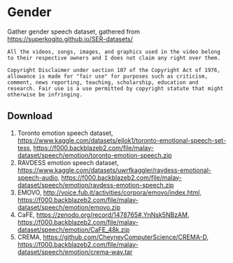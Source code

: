 # Gender

Gather gender speech dataset, gathered from https://superkogito.github.io/SER-datasets/

```
All the videos, songs, images, and graphics used in the video belong to their respective owners and I does not claim any right over them.

Copyright Disclaimer under section 107 of the Copyright Act of 1976, allowance is made for "fair use" for purposes such as criticism, comment, news reporting, teaching, scholarship, education and research. Fair use is a use permitted by copyright statute that might otherwise be infringing.
```

## Download

1. Toronto emotion speech dataset, https://www.kaggle.com/datasets/ejlok1/toronto-emotional-speech-set-tess, https://f000.backblazeb2.com/file/malay-dataset/speech/emotion/toronto-emotion-speech.zip
2. RAVDESS emotion speech dataset, https://www.kaggle.com/datasets/uwrfkaggler/ravdess-emotional-speech-audio, https://f000.backblazeb2.com/file/malay-dataset/speech/emotion/ravdess-emotion-speech.zip
3. EMOVO, http://voice.fub.it/activities/corpora/emovo/index.html, https://f000.backblazeb2.com/file/malay-dataset/speech/emotion/emovo.zip
4. CaFE, https://zenodo.org/record/1478765#.YnNsk5NBzAM, https://f000.backblazeb2.com/file/malay-dataset/speech/emotion/CaFE_48k.zip
5. CREMA, https://github.com/CheyneyComputerScience/CREMA-D, https://f000.backblazeb2.com/file/malay-dataset/speech/emotion/crema-wav.tar